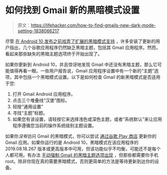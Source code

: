 # 如何找到 Gmail 新的黑暗模式设置

> 原文：<https://lifehacker.com/how-to-find-gmails-new-dark-mode-setting-1838066217>

尽管 [在 Android 10 发布之前戏弄了扩展的黑暗模式支持](https://www.android.com/android-10/) ，许多安装了更新的用户指出，几个谷歌应用程序仍然缺乏黑暗主题，包括其 Gmail 应用程序。然而，看起来那些缺失的黑暗主题选项终于开始出现了。



如果你更新到 Android 10，并且惊讶地发现 Gmail 中还没有黑暗主题，那么它可能值得再看一眼。一些用户报告说，Gmail 应用程序设置中有一个新的“主题”选项，其中包括一个黑暗模式设置。以下是如何检查 Gmail 的新黑暗模式是否适用于您:

1.  打开 Gmail Android 应用程序。
2.  点击三个堆叠线“汉堡”图标。
3.  轻按“通用设置”
4.  寻找“主题”标题。
5.  如果您有该设置，请轻按它来选择浅色或深色主题，或者“系统默认”来让应用程序遵循您当前的操作系统级别主题设置。

如果你*没有*访问 Gmail 的黑暗模式，你可以尝试 [通过谷歌 Play 商店](https://play.google.com/store/apps/details?id=com.google.android.gm) 更新你的 Gmail 应用。如果你运行的是 Android 10，黑暗模式在该应用程序的 2019.08.18.267 版本或更高版本中可用，但该功能似乎不均衡，可能还不是每个人都可用。有办法 [手动强制 Gmail 的黑暗主题选项出现](https://www.reddit.com/r/Android/comments/d2fgpq/enable_dark_theme_support_on_gmail_root_required/) ，但那些都需要你手机 root。除非你现在真的需要黑暗模式，否则更简单的方法是等待更新到达你的设备。
